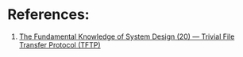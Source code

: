 
# References:

1. [The Fundamental Knowledge of System Design (20) — Trivial File Transfer Protocol (TFTP)](https://jinlow.medium.com/the-fundamental-knowledge-of-system-design-20-trivial-file-transfer-protocol-tftp-29b417f85dd3)